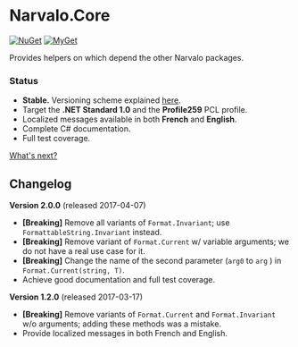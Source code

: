 Narvalo.Core
============

[![NuGet](https://img.shields.io/nuget/v/Narvalo.Core.svg)](https://www.nuget.org/packages/Narvalo.Core/)
[![MyGet](https://img.shields.io/myget/narvalo-edge/v/Narvalo.Core.svg)](https://www.myget.org/feed/narvalo-edge/package/nuget/Narvalo.Core)

Provides helpers on which depend the other Narvalo packages.

### Status
- **Stable.** Versioning scheme explained
  [here](https://github.com/chtoucas/Narvalo.NET/blob/master/docs/content/developer.md#versioning).
- Target the **.NET Standard 1.0** and the **Profile259** PCL profile.
- Localized messages available in both **French** and **English**.
- Complete C# documentation.
- Full test coverage.

[What's next?](https://github.com/chtoucas/Narvalo.NET/blob/master/docs/content/issues.md)

Changelog
---------

**Version 2.0.0** (released 2017-04-07)
- **[Breaking]** Remove all variants of `Format.Invariant`;
  use `FormattableString.Invariant` instead.
- **[Breaking]** Remove variant of `Format.Current` w/ variable arguments;
  we do not have a real use case for it.
- **[Breaking]** Change the name of the second parameter (`arg0` to `arg` )
  in `Format.Current(string, T)`.
- Achieve good documentation and full test coverage.

**Version 1.2.0** (released 2017-03-17)
- **[Breaking]** Remove variants of `Format.Current` and `Format.Invariant`
  w/o arguments; adding these methods was a mistake.
- Provide localized messages in both French and English.

